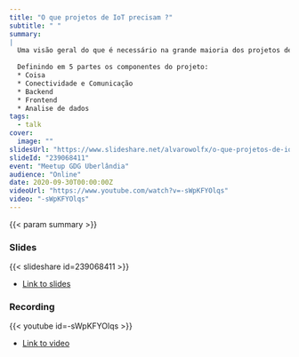 ```yaml
---
title: "O que projetos de IoT precisam ?"
subtitle: " "
summary:
|
  Uma visão geral do que é necessário na grande maioria dos projetos de IoT e ninguém conta.  
  
  Definindo em 5 partes os componentes do projeto:  
  * Coisa
  * Conectividade e Comunicação
  * Backend
  * Frontend
  * Analise de dados
tags:
  - talk
cover:
  image: ""
slidesUrl: "https://www.slideshare.net/alvarowolfx/o-que-projetos-de-iot-precisam"
slideId: "239068411"
event: "Meetup GDG Uberlândia"
audience: "Online"
date: 2020-09-30T00:00:00Z
videoUrl: "https://www.youtube.com/watch?v=-sWpKFYOlqs"
video: "-sWpKFYOlqs"
---
```


<!-- truncate -->

{{< param summary >}}
### Slides
{{< slideshare id=239068411 >}}

- [Link to slides](https://www.slideshare.net/alvarowolfx/o-que-projetos-de-iot-precisam)
### Recording
{{< youtube id=-sWpKFYOlqs >}}
- [Link to video](https://www.youtube.com/watch?v=-sWpKFYOlqs)
